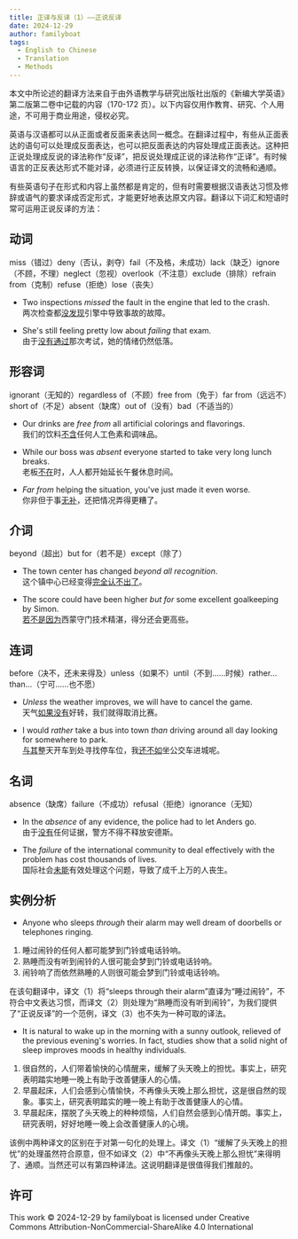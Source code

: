 ```yaml
---
title: 正译与反译（1）——正说反译
date: 2024-12-29
author: familyboat
tags:
  - English to Chinese
  - Translation
  - Methods
---
```


本文中所论述的翻译方法来自于由外语教学与研究出版社出版的《新编大学英语》第二版第二卷中记载的内容（170-172 页）。以下内容仅用作教育、研究、个人用途，不可用于商业用途，侵权必究。

英语与汉语都可以从正面或者反面来表达同一概念。在翻译过程中，有些从正面表达的语句可以处理成反面表达，也可以把反面表达的内容处理成正面表达。这种把正说处理成反说的译法称作“反译”，把反说处理成正说的译法称作“正译”。有时候语言的正反表达形式不能对译，必须进行正反转换，以保证译文的流畅和通顺。

有些英语句子在形式和内容上虽然都是肯定的，但有时需要根据汉语表达习惯及修辞或语气的要求译成否定形式，才能更好地表达原文内容。翻译以下词汇和短语时常可运用正说反译的方法：

<!-- more -->

## 动词

miss（错过）deny（否认，剥夺）fail（不及格，未成功）lack（缺乏）ignore（不顾，不理）neglect（忽视）overlook（不注意）exclude（排除）refrain from（克制）refuse（拒绝）lose（丧失）

- Two inspections _missed_ the fault in the engine that led to the crash.
  <br />
  两次检查都<u>没发现</u>引擎中导致事故的故障。

- She's still feeling pretty low about _failing_ that exam.
  <br />
  由于<u>没有通过</u>那次考试，她的情绪仍然低落。

## 形容词

ignorant（无知的）regardless of（不顾）free from（免于）far from（远远不）short of（不足）absent（缺席）out of（没有）bad（不适当的）

- Our drinks are _free from_ all artificial colorings and flavorings.
  <br />
  我们的饮料<u>不含</u>任何人工色素和调味品。

- While our boss was _absent_ everyone started to take very long lunch breaks.
  <br />
  老板<u>不在</u>时，人人都开始延长午餐休息时间。

- _Far from_ helping the situation, you've just made it even worse.
  <br />
  你非但于事<u>无补</u>，还把情况弄得更糟了。

## 介词

beyond（超出）but for（若不是）except（除了）

- The town center has changed _beyond all recognition_.
  <br />
  这个镇中心已经变得<u>完全认不出了</u>。

- The score could have been higher _but for_ some excellent goalkeeping by Simon.
  <br />
  <u>若不是因为</u>西蒙守门技术精湛，得分还会更高些。

## 连词

before（决不，还未来得及）unless（如果不）until（不到……时候）rather… than…（宁可……也不愿）

- _Unless_ the weather improves, we will have to cancel the game.
  <br />
  天气<u>如果没有</u>好转，我们就得取消比赛。

- I would _rather_ take a bus into town _than_ driving around all day looking for somewhere to park.
  <br />
  <u>与其</u>整天开车到处寻找停车位，我<u>还不如</u>坐公交车进城呢。

## 名词

absence（缺席）failure（不成功）refusal（拒绝）ignorance（无知）

- In the _absence_ of any evidence, the police had to let Anders go.
  <br />
  由于<u>没有</u>任何证据，警方不得不释放安德斯。

- The _failure_ of the international community to deal effectively with the problem has cost thousands of lives.
  <br />
  国际社会<u>未能</u>有效处理这个问题，导致了成千上万的人丧生。

## 实例分析

- Anyone who sleeps _through_ their alarm may well dream of doorbells or telephones ringing.

1. 睡过闹铃的任何人都可能梦到门铃或电话铃响。
2. 熟睡而没有听到闹铃的人很可能会梦到门铃或电话铃响。
3. 闹铃响了而依然熟睡的人则很可能会梦到门铃或电话铃响。

在该句翻译中，译文（1）将“sleeps through their alarm”直译为“睡过闹铃”，不符合中文表达习惯，而译文（2）则处理为“熟睡而没有听到闹铃”，为我们提供了“正说反译”的一个范例，译文（3）也不失为一种可取的译法。

- It is natural to wake up in the morning with a sunny outlook, relieved of the previous evening's worries. In fact, studies show that a solid night of sleep improves moods in healthy individuals.

1. 很自然的，人们带着愉快的心情醒来，缓解了头天晚上的担忧。事实上，研究表明踏实地睡一晚上有助于改善健康人的心情。
2. 早晨起床，人们会感到心情愉快，不再像头天晚上那么担忧，这是很自然的现象。事实上，研究表明踏实的睡一晚上有助于改善健康人的心情。
3. 早晨起床，摆脱了头天晚上的种种烦恼，人们自然会感到心情开朗。事实上，研究表明，好好地睡一晚上会改善健康人的心境。

该例中两种译文的区别在于对第一句化的处理上。译文（1）“缓解了头天晚上的担忧”的处理虽然符合原意，但不如译文（2）中“不再像头天晚上那么担忧”来得明了、通顺。当然还可以有第四种译法。这说明翻译是很值得我们推敲的。

## 许可

This work © 2024-12-29 by familyboat is licensed under Creative Commons Attribution-NonCommercial-ShareAlike 4.0 International
